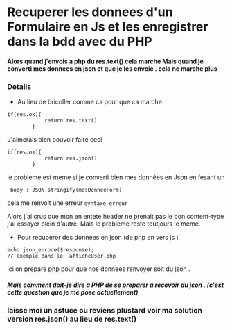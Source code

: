 # Recuperer les donnees d'un Formulaire en Js et les enregistrer dans la bdd avec du PHP

#### Alors quand j'envois a php du res.text() cela marche Mais quand je converti   mes donnees en json et que je les envoie . cela ne marche plus 

### Details 
* Au lieu de bricoller comme ca pour que ca marche 
```
if(res.ok){
            return res.text()
        }
```
 J'aimerais bien pouvoir faire ceci 
```
if(res.ok){
            return res.json()
        }
```
le probleme est meme si je converti bien mes données en Json en fesant un 
```
 body : JSON.stringify(mesDonneeForm)
```
cela me renvoit une  erreur  ``` syntaxe erreur ```

Alors j'ai crus que mon en entete header ne prenait pas le bon content-type j'ai essayer plein d'autre. Mais le probleme reste toutjours le meme.

* Pour recuperer des donnees en json  (de php en vers js )   

````
echo json_encode($response); 
// exemple dans le  afficheUser.php

````
ici on prepare php  pour que nos donnees renvoyer soit du json . 
##### Mais comment doit-je dire a PHP de se preparer a recevoir du json . (c'est cette question que je me pose actuellement) 
### laisse moi un astuce ou reviens plustard voir ma solution version res.json() au lieu de res.text()

 
